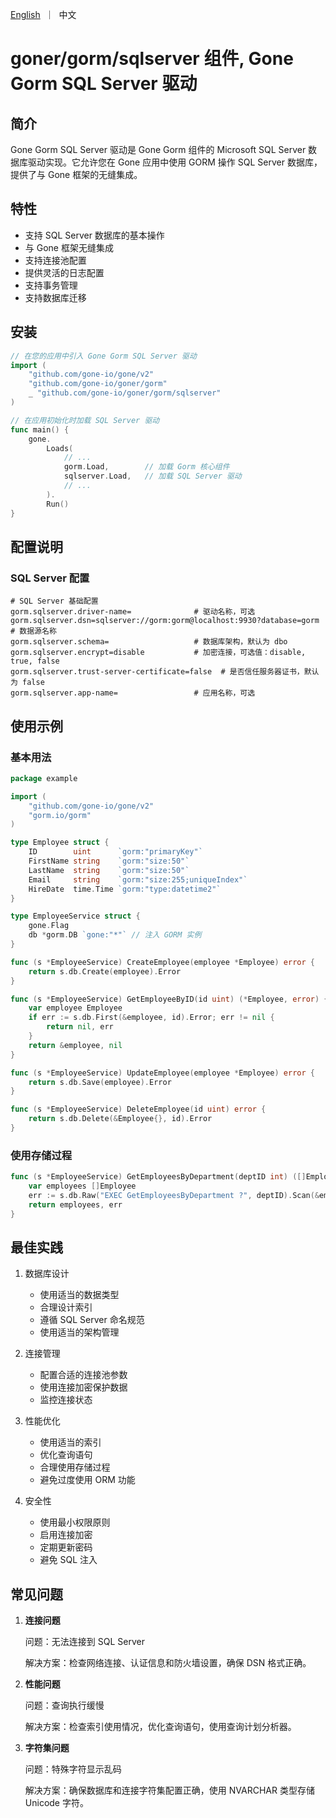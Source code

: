 <p>
    <a href="README.md">English</a>&nbsp ｜&nbsp 中文
</p>

# goner/gorm/sqlserver 组件, Gone Gorm SQL Server 驱动

## 简介

Gone Gorm SQL Server 驱动是 Gone Gorm 组件的 Microsoft SQL Server 数据库驱动实现。它允许您在 Gone 应用中使用 GORM 操作 SQL Server 数据库，提供了与 Gone 框架的无缝集成。

## 特性

- 支持 SQL Server 数据库的基本操作
- 与 Gone 框架无缝集成
- 支持连接池配置
- 提供灵活的日志配置
- 支持事务管理
- 支持数据库迁移

## 安装

```go
// 在您的应用中引入 Gone Gorm SQL Server 驱动
import (
    "github.com/gone-io/gone/v2"
    "github.com/gone-io/goner/gorm"
    _ "github.com/gone-io/goner/gorm/sqlserver"
)

// 在应用初始化时加载 SQL Server 驱动
func main() {
    gone.
        Loads(
            // ...
            gorm.Load,        // 加载 Gorm 核心组件
            sqlserver.Load,   // 加载 SQL Server 驱动
            // ...
        ).
        Run()
}
```

## 配置说明

### SQL Server 配置

```properties
# SQL Server 基础配置
gorm.sqlserver.driver-name=              # 驱动名称，可选
gorm.sqlserver.dsn=sqlserver://gorm:gorm@localhost:9930?database=gorm  # 数据源名称
gorm.sqlserver.schema=                   # 数据库架构，默认为 dbo
gorm.sqlserver.encrypt=disable           # 加密连接，可选值：disable, true, false
gorm.sqlserver.trust-server-certificate=false  # 是否信任服务器证书，默认为 false
gorm.sqlserver.app-name=                 # 应用名称，可选
```

## 使用示例

### 基本用法

```go
package example

import (
    "github.com/gone-io/gone/v2"
    "gorm.io/gorm"
)

type Employee struct {
    ID        uint      `gorm:"primaryKey"`
    FirstName string    `gorm:"size:50"`
    LastName  string    `gorm:"size:50"`
    Email     string    `gorm:"size:255;uniqueIndex"`
    HireDate  time.Time `gorm:"type:datetime2"`
}

type EmployeeService struct {
    gone.Flag
    db *gorm.DB `gone:"*"` // 注入 GORM 实例
}

func (s *EmployeeService) CreateEmployee(employee *Employee) error {
    return s.db.Create(employee).Error
}

func (s *EmployeeService) GetEmployeeByID(id uint) (*Employee, error) {
    var employee Employee
    if err := s.db.First(&employee, id).Error; err != nil {
        return nil, err
    }
    return &employee, nil
}

func (s *EmployeeService) UpdateEmployee(employee *Employee) error {
    return s.db.Save(employee).Error
}

func (s *EmployeeService) DeleteEmployee(id uint) error {
    return s.db.Delete(&Employee{}, id).Error
}
```

### 使用存储过程

```go
func (s *EmployeeService) GetEmployeesByDepartment(deptID int) ([]Employee, error) {
    var employees []Employee
    err := s.db.Raw("EXEC GetEmployeesByDepartment ?", deptID).Scan(&employees).Error
    return employees, err
}
```

## 最佳实践

1. 数据库设计
   - 使用适当的数据类型
   - 合理设计索引
   - 遵循 SQL Server 命名规范
   - 使用适当的架构管理

2. 连接管理
   - 配置合适的连接池参数
   - 使用连接加密保护数据
   - 监控连接状态

3. 性能优化
   - 使用适当的索引
   - 优化查询语句
   - 合理使用存储过程
   - 避免过度使用 ORM 功能

4. 安全性
   - 使用最小权限原则
   - 启用连接加密
   - 定期更新密码
   - 避免 SQL 注入

## 常见问题

1. **连接问题**
   
   问题：无法连接到 SQL Server
   
   解决方案：检查网络连接、认证信息和防火墙设置，确保 DSN 格式正确。

2. **性能问题**
   
   问题：查询执行缓慢
   
   解决方案：检查索引使用情况，优化查询语句，使用查询计划分析器。

3. **字符集问题**
   
   问题：特殊字符显示乱码
   
   解决方案：确保数据库和连接字符集配置正确，使用 NVARCHAR 类型存储 Unicode 字符。